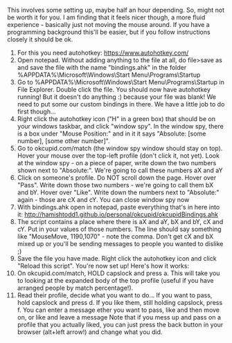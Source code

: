 This involves some setting up, maybe half an hour depending. So, might not be worth it for you. I am finding that it feels nicer though, a more fluid experience - basically just not moving the mouse around. If you have a programming background this'll be easier, but if you follow instructions closely it should be ok.
1. For this you need autohotkey: https://www.autohotkey.com/
2. Open notepad. Without adding anything to the file at all, do file>save as and save the file with the name "bindings.ahk" in the folder %APPDATA%\Microsoft\Windows\Start Menu\Programs\Startup
3. Go to %APPDATA%\Microsoft\Windows\Start Menu\Programs\Startup in File Explorer. Double click the file. You should now have autohotkey running! But it doesn't do anything :) because your file was blank! We need to put some our custom bindings in there. We have a little job to do first though...
4. Right click the autohotkey icon ("H" in a green box) that should be on your windows taskbar, and click "window spy". In the window spy, there is a box under "Mouse Position:" and in it it says "Absolute: [some number], [some other number]".
5. Go to okcupid.com/match (the window spy window should stay on top). Hover your mouse over the top-left profile (don't click it, not yet). Look at the window spy - on a piece of paper, write down the two numbers shown next to "Absolute:". We're going to call these numbers aX and aY
6. Click on someone's profile. Do NOT scroll down the page. Hover over "Pass". Write down those two numbers - we're going to call them bX and bY. Hover over "Like". Write down the numbers next to "Absolute:" again - those are cX and cY. You can close window spy now
7. With bindings.ahk open in notepad, paste everything that's in here into it: http://hamishtodd1.github.io/personal/okcupid/okcupidBindings.ahk
8. The script contains a place where there is aX and aY, bX and bY, cX and cY. Put in your values of those numbers. The line should say something like "MouseMove, 1190,1070" - note the comma. Don't get cX and bX mixed up or you'll be sending messages to people you wanted to dislike ;)
9. Save the file you have made. Right click the autohotkey icon and click "Reload this script". You're now set up!
Here's how it works:
1. On okcupid.com/match, HOLD capslock and press a. This will take you to looking at the expanded body of the top profile (useful if you have arranged people by match percentage!).
2. Read their profile, decide what you want to do...
    If you want to pass, hold capslock and press d.
    If you like them, still holding capslock, press f. You can enter a message
    ether you want to pass, like and then move on, or like and leave a message
Note that if you mess up and pass on a profile that you actually liked, you can just press the back button in your browser (alt+left arrow!) and change what you did.
